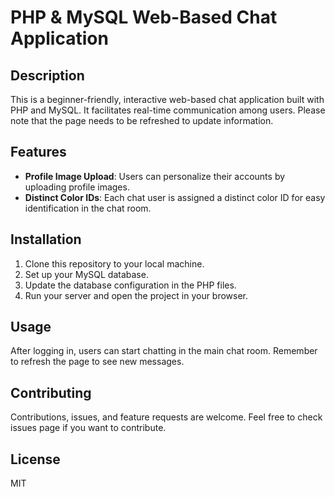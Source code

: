 # PHP & MySQL Web-Based Chat Application

## Description
This is a beginner-friendly, interactive web-based chat application built with PHP and MySQL. It facilitates real-time communication among users. Please note that the page needs to be refreshed to update information.

## Features
- **Profile Image Upload**: Users can personalize their accounts by uploading profile images.
- **Distinct Color IDs**: Each chat user is assigned a distinct color ID for easy identification in the chat room.

## Installation
1. Clone this repository to your local machine.
2. Set up your MySQL database.
3. Update the database configuration in the PHP files.
4. Run your server and open the project in your browser.

## Usage
After logging in, users can start chatting in the main chat room. Remember to refresh the page to see new messages.

## Contributing
Contributions, issues, and feature requests are welcome. Feel free to check issues page if you want to contribute.

## License
MIT

